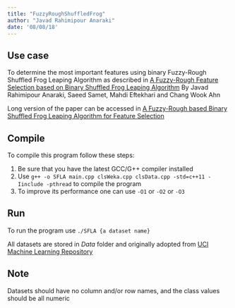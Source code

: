 ```yaml
---
title: "FuzzyRoughShuffledFrog"
author: "Javad Rahimipour Anaraki"
date: '08/08/18'
---
```


## Use case
To determine the most important features using binary Fuzzy-Rough Shuffled Frog Leaping Algorithm as described in [A Fuzzy-Rough Feature Selection based on Binary Shuffled Frog Leaping Algorithm](https://waset.org/conference/2018/09/vancouver/ICFIE) By Javad Rahimipour Anaraki, Saeed Samet, Mahdi Eftekhari and Chang Wook Ahn

Long version of the paper can be accessed in [A Fuzzy-Rough based Binary Shuffled Frog Leaping Algorithm for Feature Selection](https://arxiv.org/abs/1808.00068)

## Compile
To compile this program follow these steps:

1. Be sure that you have the latest GCC/G++ compiler installed
2. Use `g++ -o SFLA main.cpp clsWeka.cpp clsData.cpp -std=c++11 -Iinclude -pthread` to compile the program
3. To improve its performance one can use `-O1` or `-O2` or `-O3`

## Run
To run the program use `./SFLA {a dataset name}`

All datasets are stored in *Data* folder and originally adopted from [UCI Machine Learning Repository](https://archive.ics.uci.edu/ml/index.php)

## Note
Datasets should have no column and/or row names, and the class values should be all numeric
